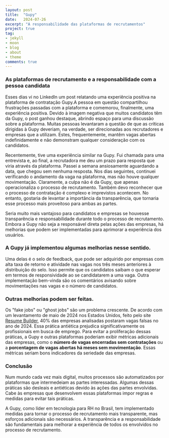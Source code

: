 ```yaml
---
layout: post
title:  "Gupy"
date:   2024-07-26
excerpt: "A responsabilidade das plataformas de recrutamentos"
project: true
tag:
- jekyll 
- moon
- blog
- about
- theme
comments: true
---
```


### As plataformas de recrutamento e a responsabilidade com a pessoa candidata

Esses dias vi no LinkedIn um post relatando uma experiência positiva na plataforma de contratação Gupy.A pessoa em questão compartilhou frustrações passadas com a plataforma e comemorou, finalmente, uma experiência positiva. Devido à imagem negativa que muitos candidatos têm da Gupy, o post ganhou destaque, abrindo espaço para uma discussão sobre a plataforma. Muitas pessoas levantaram a questão de que as críticas dirigidas à Gupy deveriam, na verdade, ser direcionadas aos recrutadores e empresas que a utilizam. Estes, frequentemente, mantêm vagas abertas indefinidamente e não demonstram qualquer consideração com os candidatos.

Recentemente, tive uma experiência similar na Gupy. Fui chamada para uma entrevista e, ao final, a recrutadora me deu um prazo para resposta que viria através da plataforma. Passei a semana ansiosamente aguardando a data, que chegou sem nenhuma resposta. Nos dias seguintes, continuei verificando o andamento da vaga na plataforma, mas não houve qualquer movimentação. Claramente, a culpa não é da Gupy, que apenas operacionaliza o processo de recrutamento. Também devo reconhecer que o processo de contratação é complexo e imprevistos acontecem. No entanto, gostaria de levantar a importância da transparência, que tornaria esse processo mais proveitoso para ambas as partes.

Seria muito mais vantajoso para candidatos e empresas se houvesse transparência e responsabilidade durante todo o processo de recrutamento. Embora a Gupy não seja a responsável direta pelas ações das empresas, há melhorias que podem ser implementadas para aprimorar a experiência dos usuários.

### A Gupy já implementou algumas melhorias nesse sentido.

Uma delas é o selo de feedback, que pode ser adquirido por empresas com alta taxa de retorno e atividade nas vagas nos três meses anteriores à distribuição do selo. Isso permite que os candidatos saibam o que esperar em termos de responsividade ao se candidatarem a uma vaga. Outra implementação bem-vinda são os comentários avisando sobre movimentações nas vagas e o número de candidatos.

### Outras melhorias podem ser feitas.

Os "fake jobs" ou "ghost jobs" são um problema crescente. De acordo com um levantamento de maio de 2024 nos Estados Unidos, feito pelo site [Resume Builder](https://www.resumebuilder.com/3-in-10-companies-currently-have-fake-job-posting-listed/), 40% das empresas analisadas postaram vagas falsas no ano de 2024. Essa prática antiética prejudica significativamente os profissionais em busca de emprego. 
Para evitar a proliferação dessas práticas, a Gupy e outras plataformas poderiam exibir métricas adicionais das empresas, como o **número de vagas encerradas sem contratações** ou a **porcentagem de vagas abertas há meses sem movimentação**. Essas métricas seriam bons indicadores da seriedade das empresas.

### Conclusão 
Num mundo cada vez mais digital, muitos processos são automatizados por plataformas que intermedeiam as partes interessadas. Algumas dessas práticas são desleais e antiéticas devido às ações das partes envolvidas. Cabe às empresas que desenvolvem essas plataformas impor regras e medidas para evitar tais práticas.

A Gupy, como líder em tecnologia para RH no Brasil, tem implementado medidas para tornar o processo de recrutamento mais transparente, mas esforços adicionais são necessários. A transparência e a responsabilidade são fundamentais para melhorar a experiência de todos os envolvidos no processo de recrutamento.
